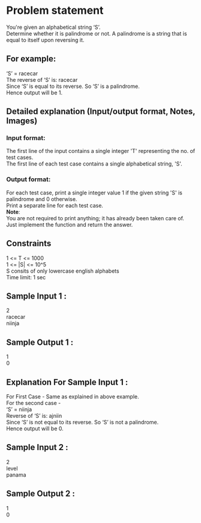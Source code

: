# Problem statement
You're given an alphabetical string ‘S’.  
Determine whether it is palindrome or not. A palindrome is a string that is equal to itself upon reversing it.

## For example:
‘S’ = racecar  
The reverse of ‘S’ is: racecar  
Since ‘S’ is equal to its reverse. So ‘S’ is a palindrome.  
Hence output will be 1.  
## Detailed explanation (Input/output format, Notes, Images)
### Input format:
The first line of the input contains a single integer 'T' representing the no. of test cases.  
The first line of each test case contains a single alphabetical string, 'S'.
### Output format:
For each test case, print a single integer value 1 if the given string 'S' is palindrome and 0 otherwise.  
Print a separate line for each test case.  
**Note**:  
You are not required to print anything; it has already been taken care of. Just implement the function and return the answer.

## Constraints
1 <= T <= 1000  
1 <= |S| <= 10^5  
S consits of only lowercase english alphabets  
Time limit: 1 sec

## Sample Input 1 :
2  
racecar  
niinja  
## Sample Output 1 :
1  
0

## Explanation For Sample Input 1 :
For First Case - Same as explained in above example.  
For the second case -  
‘S’ = niinja  
Reverse of ‘S’ is: ajniin  
Since ‘S’ is not equal to its reverse. So ‘S’ is not a palindrome.  
Hence output will be 0.  

## Sample Input 2 :
2  
level  
panama  

## Sample Output 2 :
1  
0  
